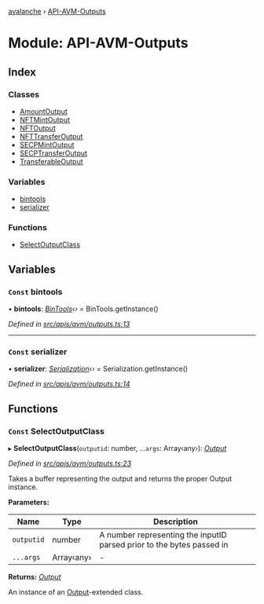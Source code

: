 [avalanche](../README.md) › [API-AVM-Outputs](api_avm_outputs.md)

# Module: API-AVM-Outputs

## Index

### Classes

* [AmountOutput](../classes/api_avm_outputs.amountoutput.md)
* [NFTMintOutput](../classes/api_avm_outputs.nftmintoutput.md)
* [NFTOutput](../classes/api_avm_outputs.nftoutput.md)
* [NFTTransferOutput](../classes/api_avm_outputs.nfttransferoutput.md)
* [SECPMintOutput](../classes/api_avm_outputs.secpmintoutput.md)
* [SECPTransferOutput](../classes/api_avm_outputs.secptransferoutput.md)
* [TransferableOutput](../classes/api_avm_outputs.transferableoutput.md)

### Variables

* [bintools](api_avm_outputs.md#const-bintools)
* [serializer](api_avm_outputs.md#const-serializer)

### Functions

* [SelectOutputClass](api_avm_outputs.md#const-selectoutputclass)

## Variables

### `Const` bintools

• **bintools**: *[BinTools](../classes/utils_bintools.bintools.md)‹›* = BinTools.getInstance()

*Defined in [src/apis/avm/outputs.ts:13](https://github.com/ava-labs/avalanchejs/blob/1a2866a/src/apis/avm/outputs.ts#L13)*

___

### `Const` serializer

• **serializer**: *[Serialization](../classes/utils_serialization.serialization.md)‹›* = Serialization.getInstance()

*Defined in [src/apis/avm/outputs.ts:14](https://github.com/ava-labs/avalanchejs/blob/1a2866a/src/apis/avm/outputs.ts#L14)*

## Functions

### `Const` SelectOutputClass

▸ **SelectOutputClass**(`outputid`: number, ...`args`: Array‹any›): *[Output](../classes/common_output.output.md)*

*Defined in [src/apis/avm/outputs.ts:23](https://github.com/ava-labs/avalanchejs/blob/1a2866a/src/apis/avm/outputs.ts#L23)*

Takes a buffer representing the output and returns the proper Output instance.

**Parameters:**

Name | Type | Description |
------ | ------ | ------ |
`outputid` | number | A number representing the inputID parsed prior to the bytes passed in  |
`...args` | Array‹any› | - |

**Returns:** *[Output](../classes/common_output.output.md)*

An instance of an [Output](../classes/common_output.output.md)-extended class.
